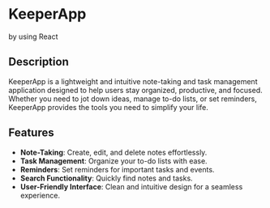 # KeeperApp
by using React

## Description
KeeperApp is a lightweight and intuitive note-taking and task management application designed to help users stay organized, productive, and focused. Whether you need to jot down ideas, manage to-do lists, or set reminders, KeeperApp provides the tools you need to simplify your life.
## Features
- **Note-Taking**: Create, edit, and delete notes effortlessly.
- **Task Management**: Organize your to-do lists with ease.
- **Reminders**: Set reminders for important tasks and events.
- **Search Functionality**: Quickly find notes and tasks.
- **User-Friendly Interface**: Clean and intuitive design for a seamless experience.

